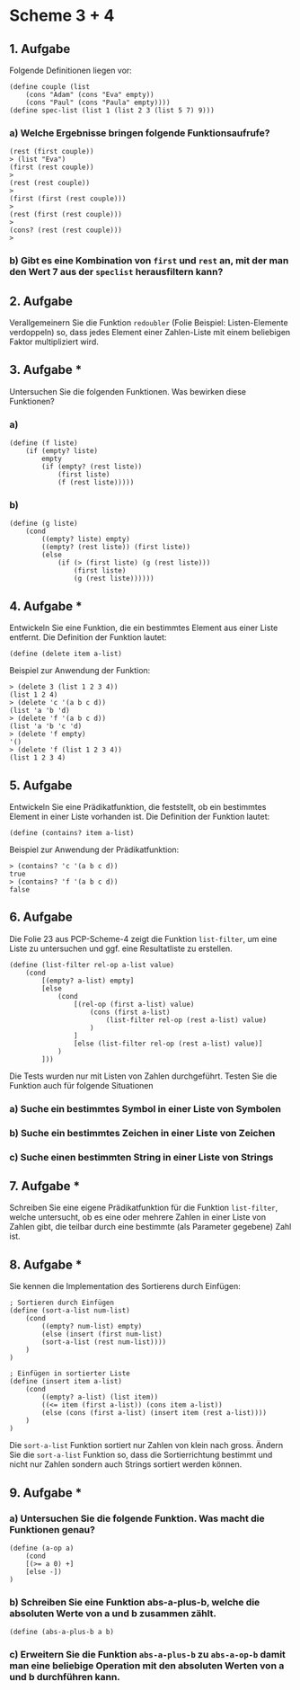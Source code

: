 # Scheme 3 + 4

## 1. Aufgabe

Folgende Definitionen liegen vor:
```racket
(define couple (list
	(cons "Adam" (cons "Eva" empty))
	(cons "Paul" (cons "Paula" empty))))
(define spec-list (list 1 (list 2 3 (list 5 7) 9)))
```

### a) Welche Ergebnisse bringen folgende Funktionsaufrufe?

```racket
(rest (first couple))
> (list "Eva")
(first (rest couple))
> 
(rest (rest couple))
> 
(first (first (rest couple)))
> 
(rest (first (rest couple)))
> 
(cons? (rest (rest couple)))
> 
```

### b) Gibt es eine Kombination von `first` und `rest` an, mit der man den Wert 7 aus der `speclist` herausfiltern kann?

## 2. Aufgabe
Verallgemeinern Sie die Funktion `redoubler` (Folie Beispiel: Listen-Elemente verdoppeln) so, dass jedes Element einer Zahlen-Liste mit einem beliebigen Faktor multipliziert wird.

## 3. Aufgabe *

Untersuchen Sie die folgenden Funktionen. Was bewirken diese Funktionen?

### a)
```racket
(define (f liste)
	(if (empty? liste)
		empty
		(if (empty? (rest liste))
			(first liste)
			(f (rest liste)))))
```

### b)
```racket
(define (g liste)
	(cond
		((empty? liste) empty)
		((empty? (rest liste)) (first liste))
		(else
			(if (> (first liste) (g (rest liste)))
				(first liste)
				(g (rest liste))))))
```

## 4. Aufgabe *
Entwickeln Sie eine Funktion, die ein bestimmtes Element aus einer Liste entfernt. Die Definition der Funktion lautet:

```racket
(define (delete item a-list)
```

Beispiel zur Anwendung der Funktion:

```racket
> (delete 3 (list 1 2 3 4))
(list 1 2 4)
> (delete 'c '(a b c d))
(list 'a 'b 'd)
> (delete 'f '(a b c d))
(list 'a 'b 'c 'd)
> (delete 'f empty)
'()
> (delete 'f (list 1 2 3 4))
(list 1 2 3 4)
```

## 5. Aufgabe

Entwickeln Sie eine Prädikatfunktion, die feststellt, ob ein bestimmtes Element in einer Liste vorhanden ist. Die Definition der Funktion lautet:

```racket
(define (contains? item a-list)
```

Beispiel zur Anwendung der Prädikatfunktion:

```racket
> (contains? 'c '(a b c d))
true
> (contains? 'f '(a b c d))
false
```

## 6. Aufgabe
Die Folie 23 aus PCP-Scheme-4 zeigt die Funktion `list-filter`, um eine Liste zu untersuchen und ggf. eine Resultatliste zu erstellen.

```racket
(define (list-filter rel-op a-list value)
	(cond
		[(empty? a-list) empty]
		[else
			(cond
				[(rel-op (first a-list) value)
					(cons (first a-list)
						(list-filter rel-op (rest a-list) value)
					)
				]
				[else (list-filter rel-op (rest a-list) value)]
			)
		]))
```

Die Tests wurden nur mit Listen von Zahlen durchgeführt. Testen Sie die Funktion auch für folgende Situationen

### a) Suche ein bestimmtes Symbol in einer Liste von Symbolen

### b) Suche ein bestimmtes Zeichen in einer Liste von Zeichen

### c) Suche einen bestimmten String in einer Liste von Strings


## 7. Aufgabe *

Schreiben Sie eine eigene Prädikatfunktion für die Funktion `list-filter`, welche untersucht, ob es eine oder mehrere Zahlen in einer Liste von Zahlen gibt, die teilbar durch eine bestimmte (als Parameter gegebene) Zahl ist.

## 8. Aufgabe *

Sie kennen die Implementation des Sortierens durch Einfügen:

```racket
; Sortieren durch Einfügen
(define (sort-a-list num-list)
	(cond
		((empty? num-list) empty)
		(else (insert (first num-list)
		(sort-a-list (rest num-list))))
	)
)

; Einfügen in sortierter Liste
(define (insert item a-list)
	(cond
		((empty? a-list) (list item))
		((<= item (first a-list)) (cons item a-list))
		(else (cons (first a-list) (insert item (rest a-list))))
	)
)
```

Die `sort-a-list` Funktion sortiert nur Zahlen von klein nach gross. Ändern Sie die `sort-a-list` Funktion so, dass die Sortierrichtung bestimmt und nicht nur Zahlen sondern auch Strings sortiert werden können.

## 9. Aufgabe *

### a) Untersuchen Sie die folgende Funktion. Was macht die Funktionen genau?

```racket
(define (a-op a)
	(cond
	[(>= a 0) +]
	[else -])
)
```

### b) Schreiben Sie eine Funktion abs-a-plus-b, welche die absoluten Werte von a und b zusammen zählt.
```racket
(define (abs-a-plus-b a b)
```

### c) Erweitern Sie die Funktion `abs-a-plus-b` zu `abs-a-op-b` damit man eine beliebige Operation mit den absoluten Werten von a und b durchführen kann.